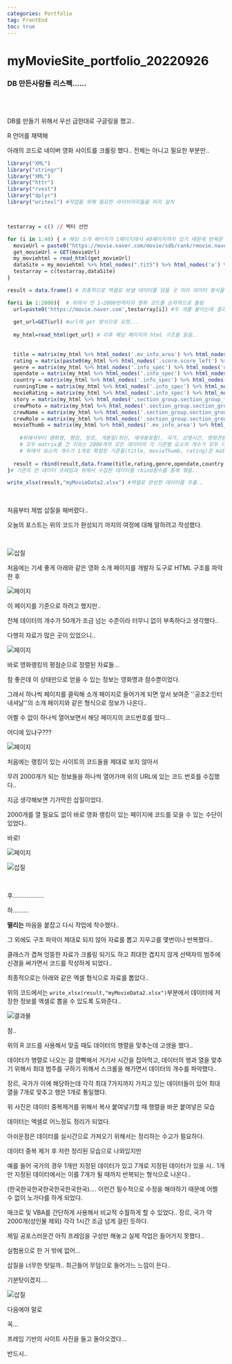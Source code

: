 ```yaml
---
categories: Portfolio	
tag: FrontEnd
toc: true
---
```




<h1>myMovieSite_portfolio_20220926</h1> 

<h3>DB 만든사람들 리스펙......</h3>

<br><br>

DB를 만들기 위해서 우선 급한대로 구글링을 했고.. 

R 언어를 채택해 

아래의 코드로 네이버 영화 사이트를 크롤링 했다.. 전체는 아니고 필요한 부분만.. 

```R
library("XML")
library("stringr")
library("XML")
library("httr")
library("rvest")
library("dplyr")
library("writexl") #작업을 위해 필요한 라이브러리들을 미리 설치



testarray = c() // 벡터 선언

for (i in 1:40) { # 해당 소개 페이지가 1페이지에서 40페이지까지 있기 때문에 반복문 for in 문 사용.. 2000개의 코드 획득
  movieUrl = paste0("https://movie.naver.com/movie/sdb/rank/rmovie.naver?sel=pnt&date=20220924&page=",i) 
  get_movieUrl = GET(movieUrl)
  my_moviehtml = read_html(get_movieUrl)
  dataSite = my_moviehtml %>% html_nodes(".tit5") %>% html_nodes('a') %>% html_attr('href') 
  testarray = c(testarray,dataSite)
}

result = data.frame() # 최종적으로 엑셀로 보낼 데이터를 담을 곳 미리 데이터 형식을 갖추기위해 데이터 프레임 선언..

for(i in 1:2000){  # 위에서 딴 1~2000번까지의 영화 코드를 순차적으로 돌림
  url=paste0('https://movie.naver.com',testarray[i]) #두 개를 붙이는데 결과는 https://movie.naver.com/movie/bi/mi/basic.naver?code=81888
    
  get_url=GET(url) #url에 get 방식으로 요청...
    
  my_html=read_html(get_url) # 이후 해당 페이지의 html 구조를 읽음..
    
    
  title = matrix(my_html %>% html_nodes('.mv_info_area') %>% html_nodes('.mv_info') %>% html_nodes('.h_movie') %>% html_nodes('a:first-child') %>% html_text(trim = TRUE),nrow = 1,ncol = 1)
  rating = matrix(paste0(my_html %>% html_nodes('.score.score_left') %>% html_nodes('.star_score') %>% html_nodes('a') %>% html_nodes('em:nth-child(2)') %>% html_text(),my_html %>% html_nodes('.score.score_left') %>% html_nodes('.star_score')%>%html_nodes('a')%>%html_nodes('em:nth-child(3)')%>%html_text(),my_html %>% html_nodes('.score.score_left')%>%html_nodes('.star_score')%>%html_nodes('a')%>%html_nodes('em:nth-child(4)')%>%html_text(),my_html %>% html_nodes('.score.score_left')%>%html_nodes('.star_score')%>%html_nodes('a')%>%html_nodes('em:nth-child(5)')%>%html_text()),nrow=1,ncol = 1)
  genre = matrix(my_html %>% html_nodes('.info_spec') %>% html_nodes('dd') %>% html_nodes('p') %>% html_nodes('span:nth-child(1)')%>% html_nodes('a') %>% html_text(trim = TRUE),nrow = 1,ncol = 7)
  opendate = matrix(my_html %>% html_nodes('.info_spec') %>% html_nodes('dd') %>% html_nodes('p') %>% html_nodes('span:nth-child(4)')%>% html_nodes('a') %>% html_text(trim = TRUE),nrow = 1,ncol = 2)
  country = matrix(my_html %>% html_nodes('.info_spec') %>% html_nodes('dd') %>% html_nodes('p') %>% html_nodes('span:nth-child(2)')%>% html_nodes('a') %>% html_text(trim = TRUE),nrow = 1,ncol = 7)
  runningTime = matrix(my_html %>% html_nodes('.info_spec') %>% html_nodes('dd') %>% html_nodes('p') %>% html_nodes('span:nth-child(3)') %>% html_text(trim = TRUE),nrow = 1,ncol = 1)
  movieRating = matrix(my_html %>% html_nodes('.info_spec') %>% html_nodes('.step4 + dd') %>% html_nodes('a') %>% html_text(trim = TRUE),nrow = 1,ncol = 1)
  story = matrix(my_html %>% html_nodes('.section_group.section_group_frst') %>% html_nodes('.con_tx') %>% html_text(trim=TRUE),nrow = 1,ncol = 1)
  crewPhoto = matrix(my_html %>% html_nodes('.section_group.section_group_frst') %>% html_nodes('ul') %>% html_nodes('li') %>% html_nodes('.thumb_people')  %>% html_nodes('img') %>% html_attr('src'),nrow = 1,ncol = 4)
  crewName = matrix(my_html %>% html_nodes('.section_group.section_group_frst') %>% html_nodes('ul') %>% html_nodes('li') %>% html_nodes('.tx_people')  %>% html_text(trim = TRUE),nrow = 1,ncol = 4)
  crewRole = matrix(my_html %>% html_nodes('.section_group.section_group_frst') %>% html_nodes('ul') %>% html_nodes('li') %>% html_nodes('.staff') %>% html_nodes('dt') %>% html_text(trim = TRUE),nrow = 1,ncol = 4)
  movieThumb = matrix(my_html %>% html_nodes('.mv_info_area') %>% html_nodes('.poster') %>% html_nodes('img') %>% html_attr('src'),nrow = 1,ncol = 1)
    
    #위에서부터 영화명, 평점, 장르, 개봉일(최신, 재개봉포함), 국가, 상영시간, 영화관람등급, 줄거리, 제작진사진, 제작진이름, 제작진역할, 영화썸네일
    # 모두 matrix를 건 이유는 2000개의 모든 데이터의 각 기준별 요소의 개수가 모두 다르기 때문에 강제적으로 행과 열을 지정.. 최대개수 기준.. 
    # 위에서 요소의 개수가 1개로 확정된 기준들(title, movieThumb, rating)은 matrix를 제외해도 상관없음..
    
  result = rbind(result,data.frame(title,rating,genre,opendate,country,runningTime,movieRating,story,crewPhoto,crewName,crewRole,movieThumb))
}# 기존의 빈 데이터 프레임과 위에서 수집한 데이터를 rbind함수를 통해 엮음.. 

write_xlsx(result,"myMovieData2.xlsx") #엑셀로 완성한 데이터를 추출.. 
```

<br>

처음부터 제법 삽질을 해버렸다..<br>

오늘의 포스트는 위의 코드가 완성되기 까지의 여정에 대해 말하려고 작성했다.

 <br>

![삽질](../../images/2022-09-26-Portfolio03/삽질.png)

처음에는 기세 좋게 아래와 같은  영화 소개 페이지를 개발자 도구로 HTML 구조를 파악한 후 

![페이지](../../images/2022-09-26-Portfolio03/페이지.png)

이 페이지를 기준으로 하려고 했지만.. <br>

전체 데이터의 개수가 50개가 조금 넘는 수준이라 터무니 없이 부족하다고 생각했다.. <br>

다행히 자료가 많은 곳이 있었으니..<br>

![페이지](../../images/2022-09-26-Portfolio03/페이지-16642038062513.png)

바로 영화랭킹의 평점순으로 정렬된 자료들...<br>

참 좋은데 이 상태만으로 얻을 수 있는 정보는 영화명과 점수뿐이었다. <br>

그래서 하나씩 페이지를 클릭해 소개 페이지로 들어가게 되면 앞서 보여준 ''공조2:인터내셔날''의 소개 페이지와 같은 형식으로 정보가 나온다.. <br>

어쩔 수 없이 하나씩 열어보면서 해당 페이지의 코드번호를 땄다...<br>

어디에 있냐구???<br>

![페이지](../../images/2022-09-26-Portfolio03/페이지-16642040458195.png)

처음에는 랭킹이 있는 사이트의 코드들을 제대로 보지 않아서<br>

무려 2000개가 되는 정보들을 하나씩 열어가며 위의 URL에 있는 코드 번호를 수집했다..<br>

지금 생각해보면 기가막힌 삽질이었다.<br>

2000개를 열 필요도 없이 바로 영화 랭킹이 있는 페이지에 코드를 모을 수 있는 수단이 있었다..<br>

바로!<br>

![페이지](../../images/2022-09-26-Portfolio03/페이지-16642044912857.png)<br>

 ![삽질](../../images/2022-09-26-Portfolio03/삽질-16642047302669.png)

<br>

후..................

하.........

**떨리는** 마음을 붙잡고 다시 작업에 착수했다..

그 외에도 구조 파악이 제대로 되지 않아 자료를 뽑고 지우고를 몇번이나 반복했다.. 

클래스가 겹쳐 엉뚱한 자료가 크롤링 되기도 하고 최대한 겹치지 않게 선택자의 범주에 신경을 써가면서 코드를 작성하게 되었다.. 

최종적으로는 아래와 같은 엑셀 형식으로 자료를 뽑았다..

 위의 코드에서는 `write_xlsx(result,"myMovieData2.xlsx")`부분에서 데이터에 저장한 정보를 엑셀로 뽑을 수 있도록 도와준다..

![결과물](../../images/2022-09-26-Portfolio03/결과물.png)<br>

참.. <br>

위의 R 코드를 사용해서 맞출 때도 데이터의 행렬을 맞추는데 고생을 했다..<br>

데이터가 행렬로 나오는 걸 깜빡해서 거기서 시간을 잡아먹고, 데이터의 행과 열을 맞추기 위해서 최대 범주를 구하기 위해서 스크롤을 해가면서 데이터의 개수를 파악했다..<br>

장르, 국가가 이에 해당하는데 각각 최대 7가지까지 가지고 있는 데이터들이 있어 최대 열을 7개로 맞추고 행은 1개로 통일했다.<br>

위 사진은 데이터 중복제거를 위해서 복사 붙여넣기할 때 행렬을 바꾼 붙여넣은 모습<br>

데이터는 엑셀로 어느정도 정리가 되었다.<br>

아쉬운점은 데이터를 실시간으로 가져오기 위해서는 정리하는 수고가 필요하다.<br>

데이터 중복 제거 후 저런 정리된 모습으로 나와있지만<br>

예를 들어 국가의 경우 1개만 지정된 데이터가 있고 7개로 지정된 데이터가 있을 시.. 1개만 지정된 데이터에서는 이를 7개가 될 때까지 반복되는 형식으로 나온다..<br>

(한국한국한국한국한국한국한국).... 이런건 필수적으로 수정을 해야하기 때문에 어쩔 수 없이 노가다를 하게 되었다.<br>

매크로 및 VBA를 간단하게 사용해서 비교적 수월하게 할 수 있었다.. 장르, 국가 약 2000개(성인물 제외) 각각 1시간 조금 넘게 걸린 듯하다.<br>

제일 공포스러운건 아직 프레임을 구성만 해놓고 실제 작업은 들어가지 못했다..<br>

실험용으로 한 거 밖에 없어...<br>

삽질을 너무한 탓일까.. 최근들어 무덤으로 들어가느 느낌이 든다..<br>

기분탓이겠지....<br>

![삽질](../../images/2022-09-26-Portfolio03/삽질.jpg)

다음에야 말로

꼭...

프레임 기반의 사이트 사진을 들고 돌아오겠다...

반드시..





 

